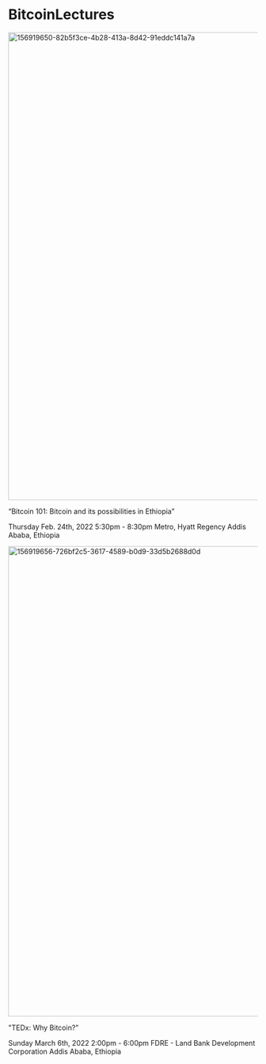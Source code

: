 # BitcoinLectures

<img width="944" alt="156919650-82b5f3ce-4b28-413a-8d42-91eddc141a7a" src="https://user-images.githubusercontent.com/87287532/205466897-96e93089-f61d-480c-be05-a88fcb92bf7d.png">

“Bitcoin 101: Bitcoin and its possibilities in Ethiopia”


Thursday
Feb. 24th, 2022
5:30pm - 8:30pm
Metro, Hyatt Regency
Addis Ababa, Ethiopia

<img width="949" alt="156919656-726bf2c5-3617-4589-b0d9-33d5b2688d0d" src="https://user-images.githubusercontent.com/87287532/205467055-044830f8-5afe-4f69-b52a-1e6835291ada.png">

"TEDx: Why Bitcoin?”


Sunday
March 6th, 2022
2:00pm - 6:00pm
FDRE - Land Bank Development Corporation
Addis Ababa, Ethiopia
